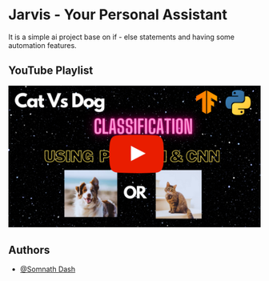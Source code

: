# Jarvis - Your Personal Assistant

It is a simple ai project base on if - else statements and having some automation features.

## YouTube Playlist 
 [![IMAGE ALT TEXT HERE](https://github.com/somnathdashs/Cat-and-dog-classification/blob/main/SS/Add%20a%20heading%20(1).png?raw=true)](https://youtu.be/HYCiVR6eaoY)



## Authors

- [@Somnath Dash](https://somnathdashs.github.io/)
